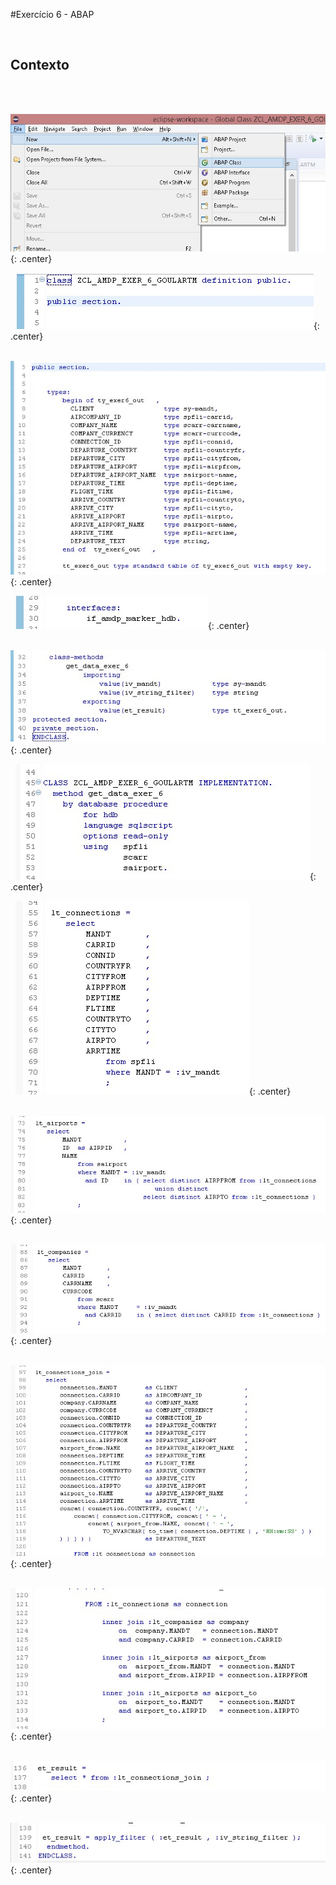 #Exercício 6 - ABAP

&nbsp;
## Contexto
&nbsp;

&nbsp;
![EXER6_01](../img/Exer_6/EXER6_01.jpg){: .center}
&nbsp;

&nbsp;
![EXER6_02](../img/Exer_6/EXER6_02.jpg){: .center}
&nbsp;

&nbsp;
![EXER6_03](../img/Exer_6/EXER6_03.jpg){: .center}
&nbsp;

&nbsp;
![EXER6_04](../img/Exer_6/EXER6_04.jpg){: .center}
&nbsp;

&nbsp;
![EXER6_05](../img/Exer_6/EXER6_05.jpg){: .center}
&nbsp;

&nbsp;
![EXER6_06](../img/Exer_6/EXER6_06.jpg){: .center}
&nbsp;

&nbsp;
![EXER6_07](../img/Exer_6/EXER6_07.jpg){: .center}
&nbsp;

&nbsp;
![EXER6_08](../img/Exer_6/EXER6_08.jpg){: .center}
&nbsp;

&nbsp;
![EXER6_09](../img/Exer_6/EXER6_09.jpg){: .center}
&nbsp;

&nbsp;
![EXER6_10](../img/Exer_6/EXER6_10.jpg){: .center}
&nbsp;

&nbsp;
![EXER6_11](../img/Exer_6/EXER6_11.jpg){: .center}
&nbsp;

&nbsp;
![EXER6_12](../img/Exer_6/EXER6_12.jpg){: .center}
&nbsp;

&nbsp;
![EXER6_13](../img/Exer_6/EXER6_13.jpg){: .center}
&nbsp;


```

```